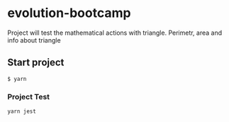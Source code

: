 # evolution-bootcamp
Project will test  the mathematical actions with triangle. Perimetr, area and info about triangle

## Start project
`$ yarn`

### Project Test

`yarn jest`